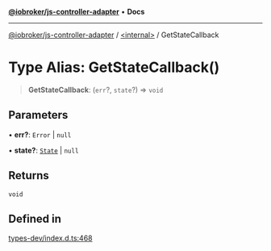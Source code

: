 [**@iobroker/js-controller-adapter**](../../README.md) • **Docs**

***

[@iobroker/js-controller-adapter](../../globals.md) / [\<internal\>](../README.md) / GetStateCallback

# Type Alias: GetStateCallback()

> **GetStateCallback**: (`err`?, `state`?) => `void`

## Parameters

• **err?**: `Error` \| `null`

• **state?**: [`State`](../interfaces/State.md) \| `null`

## Returns

`void`

## Defined in

[types-dev/index.d.ts:468](https://github.com/ioBroker/ioBroker.js-controller/blob/a32b7b151b5fe0ae96a8a5f086299f18b48e287b/packages/types-dev/index.d.ts#L468)
